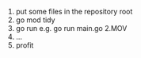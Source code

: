 1. put some files in the repository root
2. go mod tidy
3. go run <filename>
    e.g. go run main.go 2.MOV
4. ...
5. profit